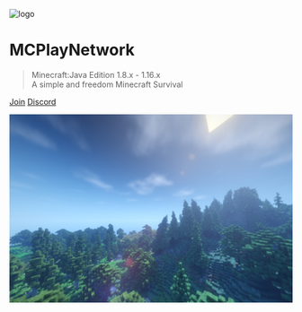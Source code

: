 
![logo](https://www.mcplay.biz/_media/logo.png)

# MCPlayNetwork

> Minecraft:Java Edition 1.8.x - 1.16.x  
> A simple and freedom Minecraft Survival

[Join](#MCPlayNetwork)
[Discord](discord)

![](/_media/bg.png)